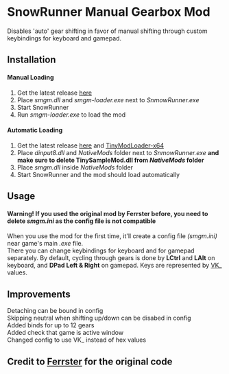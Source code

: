 # SnowRunner Manual Gearbox Mod

Disables 'auto' gear shifting in favor of manual shifting through custom keybindings for keyboard and gamepad.

## Installation

#### Manual Loading

1. Get the latest release [here](https://github.com/drafty46/Snowrunner-Manual-Gearbox-Mod/releases)
1. Place _smgm.dll_ and _smgm-loader.exe_ next to _SnmowRunner.exe_
1. Start SnowRunner
1. Run _smgm-loader.exe_ to load the mod

#### Automatic Loading
1. Get the latest release [here](https://github.com/drafty46/Snowrunner-Manual-Gearbox-Mod/releases) and [TinyModLoader-x64](https://github.com/YAL-Game-Tools/TinyModInjector/releases)
1. Place _dinput8.dll_ and _NativeMods_ folder next to _SnmowRunner.exe_ **and make sure to delete TinySampleMod.dll from _NativeMods_ folder**
1. Place _smgm.dll_ inside _NativeMods_ folder
1. Start SnowRunner and the mod should load automatically

## Usage

#### **Warning! If you used the original mod by Ferrster before, you need to delete _smgm.ini_ as the config file is not compatible**

When you use the mod for the first time, it'll create a config file _(smgm.ini)_ near game's main _.exe_ file.\
There you can change keybindings for keyboard and for gamepad separately. By default, cycling through gears is done by **LCtrl** and **LAlt** on keyboard, and **DPad Left & Right** on gamepad. Keys are represented by [VK_](https://github.com/drafty46/Snowrunner-Manual-Gearbox-Mod/blob/master/src/dll/utils/keymap.cxx) values.

## Improvements

Detaching can be bound in config\
Skipping neutral when shifting up/down can be disabed in config\
Added binds for up to 12 gears\
Added check that game is active window\
Changed config to use VK_ instead of hex values

## Credit to [Ferrster](https://github.com/Ferrster/Snowrunner-Manual-Gearbox-Mod) for the original code
